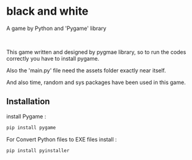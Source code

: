 # black and white
A game by Python and 'Pygame' library

<br>
<p>This game written and designed by pygmae library, so to run the codes correctly you have to install pygame.</p>
<p>Also the 'main.py' file need the assets folder exactly near itself.</p>
<p>And also time, random and sys packages have been used in this game.</p>

## Installation

install Pygame :

```bash
pip install pygame
```

For Convert Python files to EXE files install :

```bash
pip install pyinstaller
```
